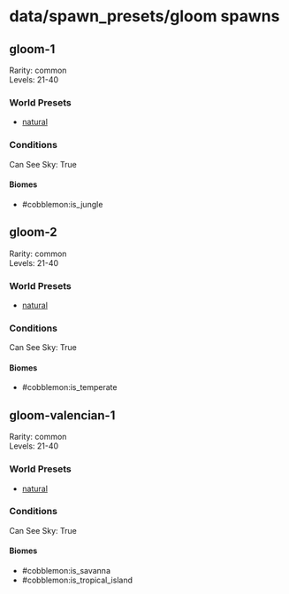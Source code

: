 # data/spawn_presets/gloom spawns  
  
## gloom-1  
Rarity: common  
Levels: 21-40  
  
### World Presets  
* [natural](/data/spawn_data/natural.md)  
  
### Conditions  
Can See Sky: True  
  
#### Biomes  
  * #cobblemon:is_jungle
  
  
## gloom-2  
Rarity: common  
Levels: 21-40  
  
### World Presets  
* [natural](/data/spawn_data/natural.md)  
  
### Conditions  
Can See Sky: True  
  
#### Biomes  
  * #cobblemon:is_temperate
  
  
## gloom-valencian-1  
Rarity: common  
Levels: 21-40  
  
### World Presets  
* [natural](/data/spawn_data/natural.md)  
  
### Conditions  
Can See Sky: True  
  
#### Biomes  
  * #cobblemon:is_savanna
  * #cobblemon:is_tropical_island
  
